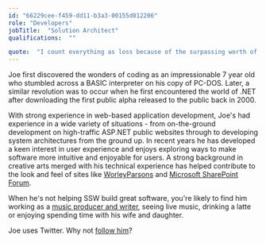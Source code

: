 ```yaml
---
id: "66229cee-f459-dd11-b3a3-00155d012206"
role: "Developers"
jobTitle:  "Solution Architect"
qualifications:  ""

quote:  "I count everything as loss because of the surpassing worth of knowing Christ Jesus my Lord (Philippians 3:8)"
---
```


Joe first discovered the wonders of coding as an impressionable 7 year old who stumbled across a BASIC interpreter on his copy of PC-DOS. Later, a similar revolution was to occur when he first encountered the world of .NET after downloading the first public alpha released to the public back in 2000.

With strong experience in web-based application development, Joe's had experience in a wide variety of situations - from on-the-ground development on high-traffic ASP.NET public websites through to developing system architectures from the ground up. In recent years he has developed a keen interest in user experience and enjoys exploring ways to make software more intuitive and enjoyable for users. A strong background in creative arts merged with his technical experience has helped contribute to the look and feel of sites like [WorleyParsons](https://www.worleyparsons.com/) and [Microsoft SharePoint Forum](https://www.microsoft.com/en-au/microsoft-365/sharepoint/).

When he's not helping SSW build great software, you're likely to find him working as a [music producer and writer](https://joe.hardy.id.au/), seeing live music, drinking a latte or enjoying spending time with his wife and daughter.

Joe uses Twitter. Why not [follow him](https://twitter.com/flukazoid)?
